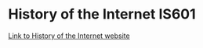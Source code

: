 # History of the Internet IS601

[Link to History of the Internet website](http://webhistory.eastus.azurecontainer.io)


